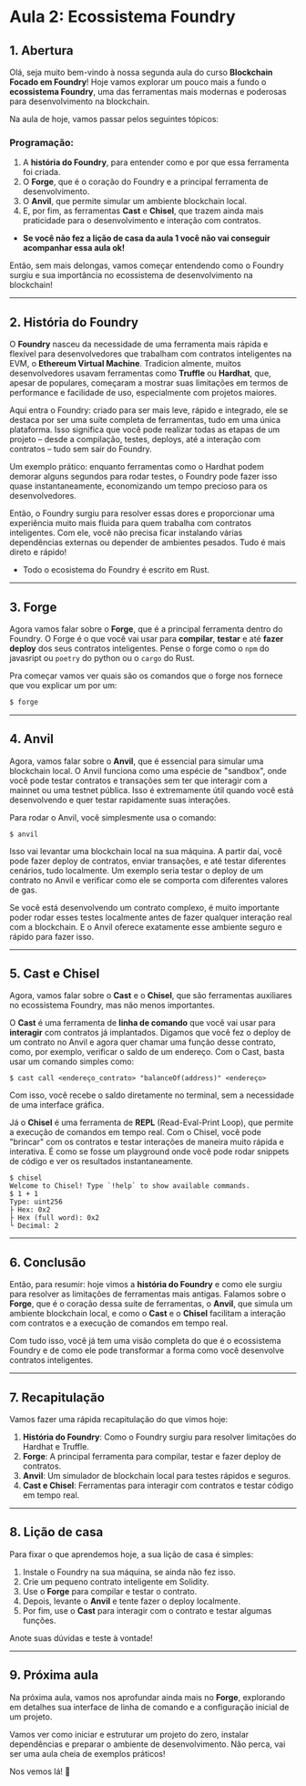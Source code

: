 # **Aula 2: Ecossistema Foundry**

## 1. **Abertura**

Olá, seja muito bem-vindo à nossa segunda aula do curso **Blockchain Focado em Foundry**! Hoje vamos explorar um pouco mais a fundo o **ecossistema Foundry**, uma das ferramentas mais modernas e poderosas para desenvolvimento na blockchain.

Na aula de hoje, vamos passar pelos seguintes tópicos:

### Programação:

1. A **história do Foundry**, para entender como e por que essa ferramenta foi criada.
2. O **Forge**, que é o coração do Foundry e a principal ferramenta de desenvolvimento.
3. O **Anvil**, que permite simular um ambiente blockchain local.
4. E, por fim, as ferramentas **Cast** e **Chisel**, que trazem ainda mais praticidade para o desenvolvimento e interação com contratos.

- **Se você não fez a lição de casa da aula 1 você não vai conseguir acompanhar essa aula ok!**

Então, sem mais delongas, vamos começar entendendo como o Foundry surgiu e sua importância no ecossistema de desenvolvimento na blockchain!

---

## 2. **História do Foundry**

O **Foundry** nasceu da necessidade de uma ferramenta mais rápida e flexível para desenvolvedores que trabalham com contratos inteligentes na EVM, o **Ethereum Virtual Machine**. Tradicion almente, muitos desenvolvedores usavam ferramentas como **Truffle** ou **Hardhat**, que, apesar de populares, começaram a mostrar suas limitações em termos de performance e facilidade de uso, especialmente com projetos maiores.

Aqui entra o Foundry: criado para ser mais leve, rápido e integrado, ele se destaca por ser uma suíte completa de ferramentas, tudo em uma única plataforma. Isso significa que você pode realizar todas as etapas de um projeto – desde a compilação, testes, deploys, até a interação com contratos – tudo sem sair do Foundry.

Um exemplo prático: enquanto ferramentas como o Hardhat podem demorar alguns segundos para rodar testes, o Foundry pode fazer isso quase instantaneamente, economizando um tempo precioso para os desenvolvedores.

Então, o Foundry surgiu para resolver essas dores e proporcionar uma experiência muito mais fluida para quem trabalha com contratos inteligentes. Com ele, você não precisa ficar instalando várias dependências externas ou depender de ambientes pesados. Tudo é mais direto e rápido!

- Todo o ecosistema do Foundry é escrito em Rust.

---

## 3. **Forge**

Agora vamos falar sobre o **Forge**, que é a principal ferramenta dentro do Foundry. O Forge é o que você vai usar para **compilar**, **testar** e até **fazer deploy** dos seus contratos inteligentes. Pense o forge como o `npm` do javasript ou `poetry` do python ou o `cargo` do Rust.

Pra começar vamos ver quais são os comandos que o forge nos fornece que vou explicar um por um:

```bash
$ forge
```

---

## 4. **Anvil**

Agora, vamos falar sobre o **Anvil**, que é essencial para simular uma blockchain local. O Anvil funciona como uma espécie de "sandbox", onde você pode testar contratos e transações sem ter que interagir com a mainnet ou uma testnet pública. Isso é extremamente útil quando você está desenvolvendo e quer testar rapidamente suas interações.

Para rodar o Anvil, você simplesmente usa o comando:

```
$ anvil
```

Isso vai levantar uma blockchain local na sua máquina. A partir daí, você pode fazer deploy de contratos, enviar transações, e até testar diferentes cenários, tudo localmente. Um exemplo seria testar o deploy de um contrato no Anvil e verificar como ele se comporta com diferentes valores de gas.

Se você está desenvolvendo um contrato complexo, é muito importante poder rodar esses testes localmente antes de fazer qualquer interação real com a blockchain. E o Anvil oferece exatamente esse ambiente seguro e rápido para fazer isso.

---

## 5. **Cast e Chisel**

Agora, vamos falar sobre o **Cast** e o **Chisel**, que são ferramentas auxiliares no ecossistema Foundry, mas não menos importantes.

O **Cast** é uma ferramenta de **linha de comando** que você vai usar para **interagir** com contratos já implantados. Digamos que você fez o deploy de um contrato no Anvil e agora quer chamar uma função desse contrato, como, por exemplo, verificar o saldo de um endereço. Com o Cast, basta usar um comando simples como:

```
$ cast call <endereço_contrato> "balanceOf(address)" <endereço>
```

Com isso, você recebe o saldo diretamente no terminal, sem a necessidade de uma interface gráfica.

Já o **Chisel** é uma ferramenta de **REPL** (Read-Eval-Print Loop), que permite a execução de comandos em tempo real. Com o Chisel, você pode "brincar" com os contratos e testar interações de maneira muito rápida e interativa. É como se fosse um playground onde você pode rodar snippets de código e ver os resultados instantaneamente.

```
$ chisel
Welcome to Chisel! Type `!help` to show available commands.
$ 1 + 1
Type: uint256
├ Hex: 0x2
├ Hex (full word): 0x2
└ Decimal: 2
```

---

## 6. **Conclusão**

Então, para resumir: hoje vimos a **história do Foundry** e como ele surgiu para resolver as limitações de ferramentas mais antigas. Falamos sobre o **Forge**, que é o coração dessa suíte de ferramentas, o **Anvil**, que simula um ambiente blockchain local, e como o **Cast** e o **Chisel** facilitam a interação com contratos e a execução de comandos em tempo real.

Com tudo isso, você já tem uma visão completa do que é o ecossistema Foundry e de como ele pode transformar a forma como você desenvolve contratos inteligentes.

---

## 7. **Recapitulação**

Vamos fazer uma rápida recapitulação do que vimos hoje:

1. **História do Foundry**: Como o Foundry surgiu para resolver limitações do Hardhat e Truffle.
2. **Forge**: A principal ferramenta para compilar, testar e fazer deploy de contratos.
3. **Anvil**: Um simulador de blockchain local para testes rápidos e seguros.
4. **Cast e Chisel**: Ferramentas para interagir com contratos e testar código em tempo real.

---

## 8. **Lição de casa**

Para fixar o que aprendemos hoje, a sua lição de casa é simples:

1. Instale o Foundry na sua máquina, se ainda não fez isso.
2. Crie um pequeno contrato inteligente em Solidity.
3. Use o **Forge** para compilar e testar o contrato.
4. Depois, levante o **Anvil** e tente fazer o deploy localmente.
5. Por fim, use o **Cast** para interagir com o contrato e testar algumas funções.

Anote suas dúvidas e teste à vontade!

---

## 9. **Próxima aula**

Na próxima aula, vamos nos aprofundar ainda mais no **Forge**, explorando em detalhes sua interface de linha de comando e a configuração inicial de um projeto.

Vamos ver como iniciar e estruturar um projeto do zero, instalar dependências e preparar o ambiente de desenvolvimento. Não perca, vai ser uma aula cheia de exemplos práticos!

Nos vemos lá! 👋
